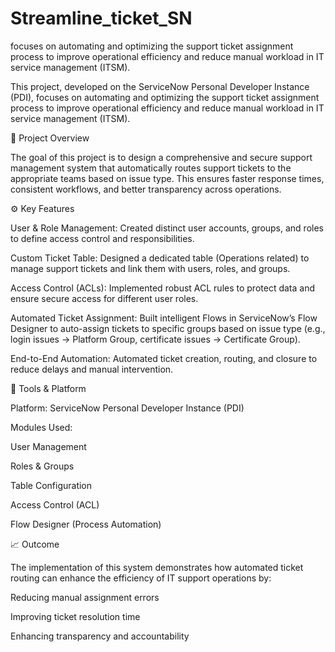 # Streamline_ticket_SN
focuses on automating and optimizing the support ticket assignment process to improve operational efficiency and reduce manual workload in IT service management (ITSM).



This project, developed on the ServiceNow Personal Developer Instance (PDI), focuses on automating and optimizing the support ticket assignment process to improve operational efficiency and reduce manual workload in IT service management (ITSM).

🚀 Project Overview

The goal of this project is to design a comprehensive and secure support management system that automatically routes support tickets to the appropriate teams based on issue type. This ensures faster response times, consistent workflows, and better transparency across operations.

⚙️ Key Features

User & Role Management:
Created distinct user accounts, groups, and roles to define access control and responsibilities.

Custom Ticket Table:
Designed a dedicated table (Operations related) to manage support tickets and link them with users, roles, and groups.

Access Control (ACLs):
Implemented robust ACL rules to protect data and ensure secure access for different user roles.

Automated Ticket Assignment:
Built intelligent Flows in ServiceNow’s Flow Designer to auto-assign tickets to specific groups based on issue type (e.g., login issues → Platform Group, certificate issues → Certificate Group).

End-to-End Automation:
Automated ticket creation, routing, and closure to reduce delays and manual intervention.

🧩 Tools & Platform

Platform: ServiceNow Personal Developer Instance (PDI)

Modules Used:

User Management

Roles & Groups

Table Configuration

Access Control (ACL)

Flow Designer (Process Automation)

📈 Outcome

The implementation of this system demonstrates how automated ticket routing can enhance the efficiency of IT support operations by:

Reducing manual assignment errors

Improving ticket resolution time

Enhancing transparency and accountability
